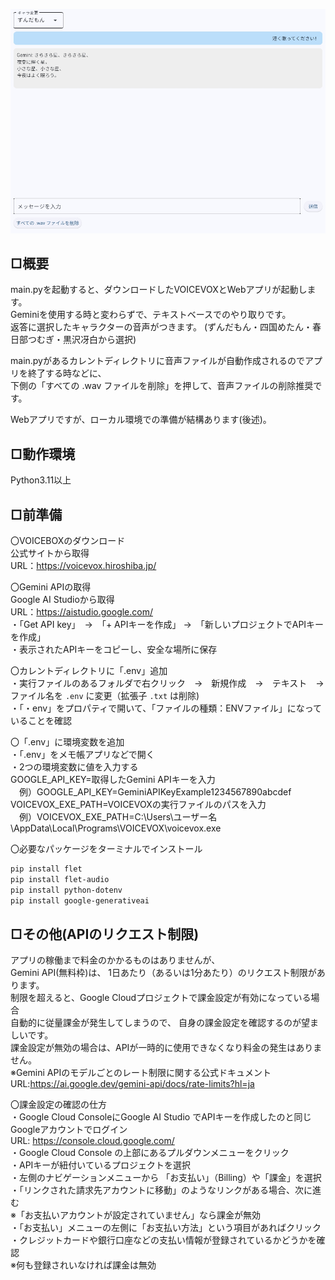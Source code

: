 ![アプリを起動した画像](image.jpg)

## □概要  
main.pyを起動すると、ダウンロードしたVOICEVOXとWebアプリが起動します。  
Geminiを使用する時と変わらずで、テキストベースでのやり取りです。  
返答に選択したキャラクターの音声がつきます。
(ずんだもん・四国めたん・春日部つむぎ・黒沢冴白から選択)

main.pyがあるカレントディレクトリに音声ファイルが自動作成されるのでアプリを終了する時などに、  
下側の「すべての .wav ファイルを削除」を押して、音声ファイルの削除推奨です。

Webアプリですが、ローカル環境での準備が結構あります(後述)。

## □動作環境  
Python3.11以上

## □前準備
〇VOICEBOXのダウンロード  
公式サイトから取得  
URL：https://voicevox.hiroshiba.jp/

〇Gemini APIの取得  
Google AI Studioから取得  
URL：https://aistudio.google.com/  
・「Get API key」　→　「+ APIキーを作成」 →　「新しいプロジェクトでAPIキーを作成」  
・表示されたAPIキーをコピーし、安全な場所に保存

〇カレントディレクトリに「.env」追加  
・実行ファイルのあるフォルダで右クリック　→　新規作成　→　テキスト　→　ファイル名を `.env` に変更（拡張子 `.txt` は削除)  
・「・env」をプロパティで開いて、「ファイルの種類：ENVファイル」になっていることを確認

〇「.env」に環境変数を追加  
・「.env」をメモ帳アプリなどで開く  
・2つの環境変数に値を入力する  
GOOGLE_API_KEY=取得したGemini APIキーを入力  
　例）GOOGLE_API_KEY=GeminiAPIKeyExample1234567890abcdef  
VOICEVOX_EXE_PATH=VOICEVOXの実行ファイルのパスを入力  
　例）VOICEVOX_EXE_PATH=C:\Users\ユーザー名\AppData\Local\Programs\VOICEVOX\voicevox.exe

〇必要なパッケージをターミナルでインストール  

```bash
pip install flet
pip install flet-audio
pip install python-dotenv
pip install google-generativeai
```

## □その他(APIのリクエスト制限)
アプリの稼働まで料金のかかるものはありませんが、  
Gemini API(無料枠)は、 1日あたり（あるいは1分あたり）のリクエスト制限があります。  
制限を超えると、Google Cloudプロジェクトで課金設定が有効になっている場合  
自動的に従量課金が発生してしまうので、 自身の課金設定を確認するのが望ましいです。  
課金設定が無効の場合は、APIが一時的に使用できなくなり料金の発生はありません。  
※Gemini APIのモデルごとのレート制限に関する公式ドキュメント  
URL:https://ai.google.dev/gemini-api/docs/rate-limits?hl=ja

〇課金設定の確認の仕方  
・Google Cloud ConsoleにGoogle AI Studio でAPIキーを作成したのと同じGoogleアカウントでログイン  
URL: https://console.cloud.google.com/  
・Google Cloud Console の上部にあるプルダウンメニューをクリック  
・APIキーが紐付いているプロジェクトを選択  
・左側のナビゲーションメニューから 「お支払い」（Billing）や「課金」を選択  
・「リンクされた請求先アカウントに移動」のようなリンクがある場合、次に進む  
※「お支払いアカウントが設定されていません」なら課金が無効  
・「お支払い」メニューの左側に「お支払い方法」という項目があればクリック  
・クレジットカードや銀行口座などの支払い情報が登録されているかどうかを確認  
※何も登録されいなければ課金は無効